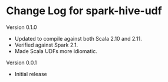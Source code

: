 # Change Log for spark-hive-udf

Version 0.1.0

- Updated to compile against both Scala 2.10 and 2.11.
- Verified against Spark 2.1.
- Made Scala UDFs more idiomatic.

Version 0.0.1

- Initial release
